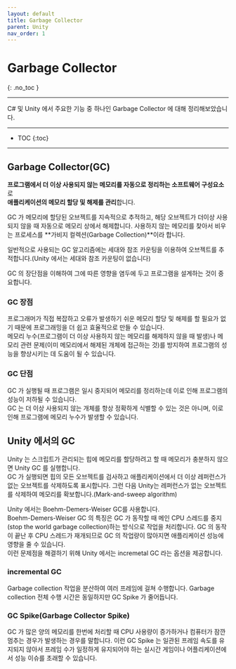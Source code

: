 ```yaml
---
layout: default
title: Garbage Collector
parent: Unity
nav_order: 1
---
```


# Garbage Collector
{: .no_toc }

---
C# 및 Unity 에서 주요한 기능 중 하나인 Garbage Collector 에 대해 정리해보았습니다.

---
- TOC
{:toc}
---

## Garbage Collector(GC)

**프로그램에서 더 이상 사용되지 않는 메모리를 자동으로 정리하는 소프트웨어 구성요소**로<br> **애플리케이션의 메모리 할당 및 해제를 관리**합니다.

GC 가 메모리에 할당된 오브젝트를 지속적으로 추적하고, 해당 오브젝트가 더이상 사용되지 않을 때 자동으로 메모리 상에서 해제합니다.
사용하지 않는 메모리를 찾아서 비우는 프로세스를 **가비지 컬렉션(Garbage Collection)**이라 합니다.

일반적으로 사용되는 GC 알고리즘에는 세대와 참조 카운팅을 이용하여 오브젝트를 추적합니다.(Unity 에서는 세대와 참조 카운팅이 없습니다)

GC 의 장단점을 이해하여 그에 따른 영향을 염두에 두고 프로그램을 설계하는 것이 중요합니다.

### GC 장점

프로그래머가 직접 복잡하고 오류가 발생하기 쉬운 메모리 할당 및 해제를 할 필요가 없기 때문에 프로그래밍을 더 쉽고 효율적으로 만들 수 있습니다.<br>
메모리 누수(프로그램이 더 이상 사용하지 않는 메모리를 해제하지 않을 때 발생)나 메모리 관련 문제(이미 메모리에서 해제된 개체에 접근하는 것)를 방지하여 프로그램의 성능을 향상시키는 데 도움이 될 수 있습니다.

### GC 단점

GC 가 실행될 때 프로그램은 일시 중지되어 메모리를 정리하는데 이로 인해 프로그램의 성능이 저하될 수 있습니다.<br>
GC 는 더 이상 사용되지 않는 개체를 항상 정확하게 식별할 수 있는 것은 아니며, 이로 인해 프로그램에 메모리 누수가 발생할 수 있습니다.

## Unity 에서의 GC

Unity 는 스크립트가 관리되는 힙에 메모리를 할당하려고 할 때 메모리가 충분하지 않으면 Unity GC 를 실행합니다.<br>
GC 가 실행되면 힙의 모든 오브젝트를 검사하고 애플리케이션에서 더 이상 레퍼런스가 없는 오브젝트를 삭제하도록 표시합니다. 그런 다음 Unity는 레퍼런스가 없는 오브젝트를 삭제하여 메모리를 확보합니다.(Mark-and-sweep algorithm)

Unity 에서는 Boehm-Demers-Weiser GC를 사용합니다.<br>
Boehm-Demers-Weiser GC 의 특징은 GC 가 동작할 때 메인 CPU 스레드를 중지(stop the world garbage collection)하는 방식으로 작업을 처리합니다. GC 의 동작이 끝난 후 CPU 스레드가 재개되므로 GC 의 작업량이 많아지면 애플리케이션 성능에 영향을 줄 수 있습니다.<br>
이런 문제점을 해결하기 위해 Unity 에서는 incremetal GC 라는 옵션을 제공합니다.

### incremental GC

Garbage collection 작업을 분산하여 여러 프레임에 걸쳐 수행합니다.
Garbage collection 전체 수행 시간은 동일하지만 GC Spike 가 줄어듭니다.

### GC Spike(Garbage Collector Spike)

GC 가 많은 양의 메모리를 한번에 처리할 때 CPU 사용량이 증가하거나 컴퓨터가 잠깐 멈추는 경우가 발생하는 경우를 말합니다.
이런 GC Spike 는 일관된 프레임 속도를 유지되지 않아서 프레임 수가 일정하게 유지되어야 하는 실시간 게임이나 어플리케이션에서 성능 이슈를 초래할 수 있습니다.

<!-- VSync -->
<!-- 해당 글에서의 연관성이 낮아보여 작성 보류 -->